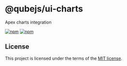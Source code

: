 # @qubejs/ui-charts
Apex charts integration

[![npm](https://img.shields.io/npm/dm/@qubejs/ui-charts.svg)](https://www.npmjs.com/package/@qubejs/ui-charts)
[![npm](https://img.shields.io/npm/v/@qubejs/ui-charts.svg)](https://www.npmjs.com/package/@qubejs/ui-charts)


## License

This project is licensed under the terms of the
[MIT license](/LICENSE).
